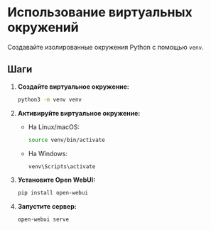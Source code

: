 
# Использование виртуальных окружений

Создавайте изолированные окружения Python с помощью `venv`.

## Шаги

1. **Создайте виртуальное окружение:**

   ```bash
   python3 -m venv venv
   ```

2. **Активируйте виртуальное окружение:**

   - На Linux/macOS:

     ```bash
     source venv/bin/activate
     ```

   - На Windows:

     ```bash
     venv\Scripts\activate
     ```

3. **Установите Open WebUI:**

   ```bash
   pip install open-webui
   ```

4. **Запустите сервер:**

   ```bash
   open-webui serve
   ```
